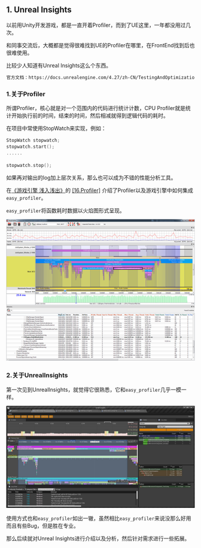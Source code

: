 ## 1. Unreal Insights

以前用Unity开发游戏，都是一直开着Profiler，而到了UE这里，一年都没用过几次。

和同事交流后，大概都是觉得很难找到UE的Profiler在哪里，在FrontEnd找到后也很难使用。

比较少人知道有Unreal Insights这么个东西。

```bash
官方文档：https://docs.unrealengine.com/4.27/zh-CN/TestingAndOptimization/PerformanceAndProfiling/UnrealInsights/Overview/
```


### 1.关于Profiler

所谓Profiler，核心就是对一个范围内的代码进行统计计数，CPU Profiler就是统计开始执行前的时间，结束的时间，然后相减就得到逻辑代码的耗时。

在项目中常使用StopWatch来实现，例如：

```c++
StopWatch stopwatch;
stopwatch.start();
......

stopwatch.stop();
```

如果再对输出的log加上层次关系，那么也可以成为不错的性能分析工具。

在[《游戏引擎 浅入浅出》](https://www.thisisgame.com.cn/tutorial?book=cpp-game-engine-book&lang=zh&md=Introduction.md)的 [[16.Profiler]](https://www.thisisgame.com.cn/tutorial?book=cpp-game-engine-book&lang=zh&md=16.%20profiler/16.%20profiler.md) 介绍了Profiler以及游戏引擎中如何集成`easy_profiler`。

`easy_profiler`将函数耗时数据以火焰图形式呈现。

![](../../imgs/unreal_insights/about/easy_profiler_preview.png)

### 2.关于UnrealInsights

第一次见到UnrealInsights，就觉得它很熟悉，它和`easy_profiler`几乎一模一样。

![](../../imgs/unreal_insights/about/unreal_insights_tiiming.jpg)

使用方式也和`easy_profiler`如出一辙，虽然相比`easy_profiler`来说没那么好用而且有些Bug，但是胜在专业。

那么后续就对Unreal Insights进行介绍以及分析，然后针对需求进行一些拓展。

